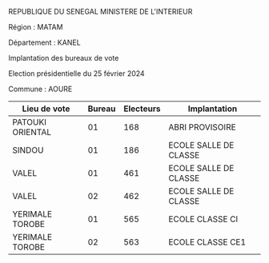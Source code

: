 REPUBLIQUE DU SENEGAL MINISTERE DE L'INTERIEUR

Région : MATAM

Département : KANEL

Implantation des bureaux de vote

Election présidentielle du 25 février 2024

Commune : AOURE

| Lieu de vote | Bureau | Electeurs | Implantation |
| - | - | - | - |
| PATOUKI ORIENTAL | 01 | 168 | ABRI PROVISOIRE |
| SINDOU | 01 | 186 | ECOLE SALLE DE CLASSE |
| VALEL | 01 | 461 | ECOLE SALLE DE CLASSE |
| VALEL | 02 | 462 | ECOLE SALLE DE CLASSE |
| YERIMALE TOROBE | 01 | 565 | ECOLE CLASSE CI |
| YERIMALE TOROBE | 02 | 563 | ECOLE CLASSE CE1 |

<!-- PageNumber="2/17" -->
